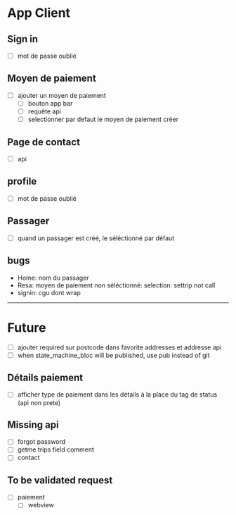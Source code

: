 # App Client

## Sign in
* [ ] mot de passe oublié

## Moyen de paiement
* [ ] ajouter un moyen de paiement
    - [ ] bouton app bar
    - [ ] requête api
    - [ ] selectionner par defaut le moyen de paiement créer

## Page de contact
* [ ] api

## profile
* [ ] mot de passe oublié

## Passager
* [ ] quand un passager est créé, le séléctionné par défaut


## bugs

- Home: nom du passager
- Resa: moyen de paiement non séléctionné: selection: settrip not call 
- signin: cgu dont wrap

----

# Future
- [ ] ajouter required sur postcode dans favorite addresses et addresse api
- [ ] when state_machine_bloc will be published, use pub instead of git

## Détails paiement
- [ ] afficher type de paiement dans les détails à la place du tag de status (api non prete)

## Missing api
- [ ] forgot password
- [ ] getme trips field comment
- [ ] contact

## To be validated request
- [ ] paiement
    - [ ] webview
